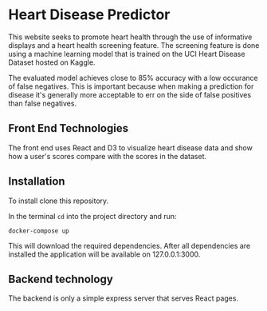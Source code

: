 # Heart Disease Predictor

This website seeks to promote heart health through the use of informative displays and a heart health screening feature. The screening feature is done using a machine learning model that is trained on the UCI Heart Disease Dataset hosted on Kaggle. 

The evaluated model achieves close to 85% accuracy with a low occurance of false negatives. 
This is important because when making a prediction for disease it's generally more acceptable to err on the side of false positives than false negatives.

## Front End Technologies
The front end uses React and D3 to visualize heart disease data and show how a user's scores compare with the scores in the dataset.

## Installation
To install clone this repository. 

In the terminal `cd` into the project directory and run:

```
docker-compose up
```

This will download the required dependencies. After all dependencies are installed the application will be available on 127.0.0.1:3000.

## Backend technology

The backend is only a simple express server that serves React pages.
